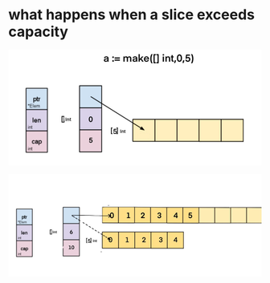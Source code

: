 # what happens when a slice exceeds capacity

![alt text](./images/slice5.png)

![alt text](./images/slice6.png)